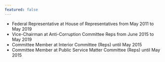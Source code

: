 ```yaml
---
featured: false
---
```

* Federal Representative at House of Representatives from May 2011 to May 2019
* Vice-Chairman at Anti-Corruption Committee Reps from June 2015 to May 2019
* Committee Member at Interior Committee (Reps) until May 2015
* Committee Member at Public Service Matter Committee (Reps) until May 2015

